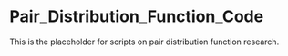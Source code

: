 # Pair_Distribution_Function_Code
This is the placeholder for scripts on pair distribution function research. 
